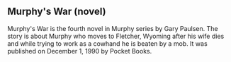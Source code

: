 ## Murphy's War (novel)

Murphy's War is the fourth novel in Murphy series by Gary Paulsen. The story is about Murphy who moves to Fletcher, Wyoming after his wife dies and while trying to work as a cowhand he is beaten by a mob. It was published on December 1, 1990 by Pocket Books.